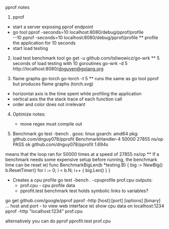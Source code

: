 pprof notes

1. pprof
 - start a server exposing pprof endpoint
 - go tool pprof -seconds=10 localhost:8080/debug/pprof/profile  
 --10
    pprof -seconds=10 localhost:8080/debug/pprof/profile 
    ** profile the application for 10 seconds
 - start load testing

2. load test benchmark tool
go get -u github.com/tsliwowicz/go-wrk
** 5 seconds of load testing with 10 goroutines
go-wrk -d 5 http://localhost:8080/dnguyen@golang.org

3. flame graphs go-torch
go-torch -t 5
** runs the same as go tool pprof but produces flame graphs (torch.svg)
- horizontal axis is the time spent while profiling the application
- vertical axis the the stack trace of each function call
- order and color does not irrelevant

4. Optimize notes:
    - move regex must compile out

5. Benchmark
go test -bench .
goos: linux
goarch: amd64
pkg: github.com/dnguy078/pprofit
BenchmarkHandler-4         50000             27855 ns/op
PASS
ok      github.com/dnguy078/pprofit     1.694s

means that the loop ran for 50000 times at a speed of 27855 ns/op
** If a benchmark needs some expensive setup before running, the benchmark time can be reset
ie)
func BenchmarkBigLen(b *testing.B) {
    big := NewBig()
    b.ResetTimer()
    for i := 0; i < b.N; i++ {
        big.Len()
    }
}

- Creates a cpu profile
go test -bench . -cpuprofile prof.cpu
outputs:
    - prof.cpu - cpu profile data
    - pprofit.test benchmark test holds symbolic links to variables?

go get github.com/google/pprof
    pprof -http [host]:[port] [options] [binary] <source> ...
    host and port - to view web interface
    ie) show cpu data on localhost:1234
    pprof -http "localhost:1234" prof.cpu

alternatively you can do
    pprof pprofit.test prof.cpu

